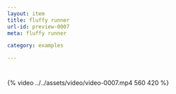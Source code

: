 ```yaml
---
layout: item
title: fluffy runner
url-id: preview-0007
meta: fluffy runner

category: examples

---
```


<div class="embed-responsive embed-responsive-16by9" style="margin-top: 40px;">
  {% video ../../assets/video/video-0007.mp4 560 420 %}
</div>
